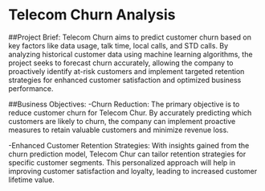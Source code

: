 # Telecom Churn Analysis
##Project Brief:
Telecom Churn aims to predict customer churn based on key factors like data usage, talk time, local calls, and STD calls. By analyzing historical customer data using machine learning algorithms, the project seeks to forecast churn accurately, allowing the company to proactively identify at-risk customers and implement targeted retention strategies for enhanced customer satisfaction and optimized business performance.

##Business Objectives:
-Churn Reduction: The primary objective is to reduce customer churn for Telecom Chur. By accurately predicting which customers are likely to churn, the company can implement  proactive measures to retain valuable customers and minimize revenue loss.

-Enhanced Customer Retention Strategies: With insights gained from the churn prediction model, Telecom Chur can tailor retention strategies for specific customer segments. 
 This personalized approach will help in improving customer satisfaction and loyalty, leading to increased customer lifetime value.
